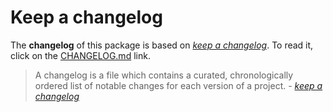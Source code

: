# Keep a changelog

The **changelog** of this package is based on [_keep a changelog_](https://keepachangelog.com/en/1.0.0/). To read it, click on the [CHANGELOG.md](https://github.com/angular-package/type/blob/main/CHANGELOG.md) link.

> A changelog is a file which contains a curated, chronologically ordered list of notable changes for each version of a project. - [_keep a changelog_](https://keepachangelog.com/en/1.0.0/)
